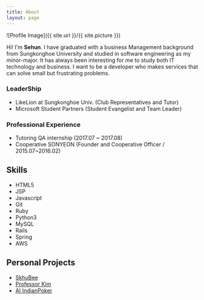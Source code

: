 ```yaml
---
title: About
layout: page
---
```

![Profile Image]({{ site.url }}/{{ site.picture }})

<p>Hi! I'm <strong>Sehun</strong>. I have graduated with a business Management background from Sungkonghoe University and studied in software engineering as my minor-major. It has always been interesting for me to study both IT technology and business. I want to be a developer who makes services that can solve small but frustrating problems.</p>

### LeaderShip
- LikeLion at Sungkonghoe Univ. (Club Representatives and Tutor)
- Microsoft Student Partners (Student Evangelist and Team Leader)

### Professional Experience
- Tutoring QA internship (2017.07 ~ 2017.08)
- Cooperative SONYEON (Founder and Cooperative Officer / 2015.07~2016.02)

<h2>Skills</h2>

<ul class="skill-list">
	<li>HTML5</li>
	<li>JSP</li>
	<li>Javascript</li>
	<li>Git</li>
	<li>Ruby</li>
	<li>Python3</li>
	<li>MySQL</li>
	<li>Rails</li>
	<li>Spring</li>
	<li>AWS</li>
</ul>

<h2>Personal Projects</h2>

<ul>
	<li><a href="http://skhubee.herokuapp.com/">SkhuBee</a></li>
	<li><a href="https://github.com/Sehun-Kim/professor101">Professor Kim</a></li>
	<li><a href="https://github.com/Sehun-Kim/IndianPoker_JAVA">AI IndianPoker</a></li>
</ul>
